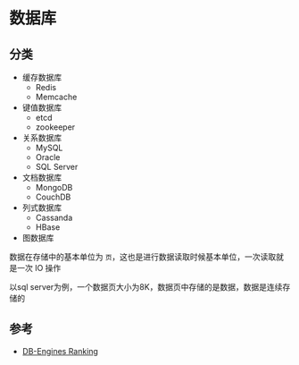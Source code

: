 # 数据库

## 分类

* 缓存数据库
  * Redis
  * Memcache
* 键值数据库
  * etcd
  * zookeeper
* 关系数据库
  * MySQL
  * Oracle
  * SQL Server
* 文档数据库
  * MongoDB
  * CouchDB
* 列式数据库
  * Cassanda
  * HBase
* 图数据库

数据在存储中的基本单位为 `页`，这也是进行数据读取时候基本单位，一次读取就是一次 IO 操作

以sql server为例，一个数据页大小为8K，数据页中存储的是数据，数据是连续存储的

## 参考

* [DB-Engines Ranking](https://db-engines.com/en/ranking)
